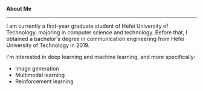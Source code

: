 **About Me**  
***
I am currently a first-year graduate student of Hefei University of Technology, majoring in computer science and technology. Before that, I obtained a bachelor's degree in communication engineering from Hefei University of Technology in 2019.  
  
I'm interested in deep learning and machine learning, and more specifically:  
* Image generation  
* Multimodal learning  
* Reinforcement learning  

